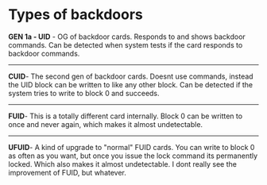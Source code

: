 # Types of backdoors
**GEN 1a - UID** - OG of backdoor cards. Responds to and shows backdoor commands. Can be detected when system tests if the card responds to backdoor commands.


***


**CUID**- The second gen of backdoor cards. Doesnt use commands, instead the UID block can be written to like any other block. Can be detected if the system tries to write to block 0 and succeeds.


***


**FUID**- This is a totally different card internally. Block 0 can be written to once and never again, which makes it almost undetectable.


***


**UFUID**- A kind of upgrade to "normal" FUID cards. You can write to block 0 as often as you want, but once you issue the lock command its permanently locked. Which also makes it almost undetectable. I dont really see the improvement of FUID, but whatever.
